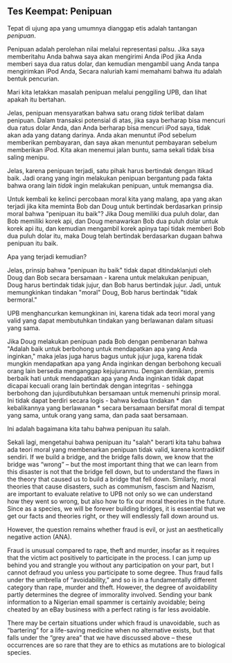 ## Tes Keempat: Penipuan

Tepat di ujung apa yang umumnya dianggap etis adalah tantangan *penipuan*.

Penipuan adalah perolehan nilai melalui representasi palsu. Jika saya memberitahu Anda bahwa saya akan mengirimi Anda iPod jika Anda memberi saya dua ratus dolar, dan kemudian mengambil uang Anda tanpa mengirimkan iPod Anda, Secara naluriah kami memahami bahwa itu adalah bentuk pencurian.

Mari kita letakkan masalah penipuan melalui penggiling UPB, dan lihat apakah itu bertahan.

Jelas, penipuan mensyaratkan bahwa satu orang *tidak* terlibat dalam penipuan. Dalam transaksi potensial di atas, jika saya berharap bisa mencuri dua ratus dolar Anda, dan Anda berharap bisa mencuri iPod saya, tidak akan ada yang datang darinya. Anda akan menuntut iPod sebelum memberikan pembayaran, dan saya akan menuntut pembayaran sebelum memberikan iPod. Kita akan menemui jalan buntu, sama sekali tidak bisa saling menipu.

Jelas, karena penipuan terjadi, satu pihak harus bertindak dengan itikad baik. Jadi orang yang ingin melakukan penipuan bergantung pada fakta bahwa orang lain *tidak* ingin melakukan penipuan, untuk memangsa dia.

Untuk kembali ke kelinci percobaan moral kita yang malang, apa yang akan terjadi jika kita meminta Bob dan Doug untuk bertindak berdasarkan prinsip moral bahwa "penipuan itu baik"? Jika Doug memiliki dua puluh dolar, dan Bob memiliki korek api, dan Doug menawarkan Bob dua puluh dolar untuk korek api itu, dan kemudian mengambil korek apinya tapi tidak memberi Bob dua puluh dolar itu, maka Doug telah bertindak berdasarkan dugaan bahwa penipuan itu baik.

Apa yang terjadi kemudian?

Jelas, prinsip bahwa "penipuan itu baik" tidak dapat ditindaklanjuti oleh Doug dan Bob secara bersamaan - karena untuk melakukan penipuan, Doug harus bertindak tidak jujur, dan Bob harus bertindak jujur. Jadi, untuk memungkinkan tindakan "moral" Doug, Bob harus bertindak "tidak bermoral."

UPB menghancurkan kemungkinan ini, karena tidak ada teori moral yang valid yang dapat membutuhkan tindakan yang berlawanan dalam situasi yang sama.

Jika Doug melakukan penipuan pada Bob dengan pembenaran bahwa "Adalah baik untuk berbohong untuk mendapatkan apa yang Anda inginkan," maka jelas juga harus bagus untuk jujur ​​juga, karena tidak mungkin mendapatkan apa yang Anda inginkan dengan berbohong kecuali orang lain bersedia menganggap kejujuranmu. Dengan demikian, premis berbaik hati untuk mendapatkan apa yang Anda inginkan tidak dapat dicapai kecuali orang lain bertindak dengan integritas - sehingga berbohong dan jujur ​​dibutuhkan bersamaan untuk memenuhi prinsip moral. Ini tidak dapat berdiri secara logis - bahwa kedua tindakan * dan kebalikannya yang berlawanan * secara bersamaan bersifat moral di tempat yang sama, untuk orang yang sama, dan pada saat bersamaan.

Ini adalah bagaimana kita tahu bahwa penipuan itu salah.

Sekali lagi, mengetahui bahwa penipuan itu "salah" berarti kita tahu bahwa ada teori moral yang membenarkan penipuan tidak valid, karena kontradiktif sendiri. If we build a bridge, and the bridge falls down, we know that the bridge was “wrong” – but the most important thing that we can learn from this disaster is not that the bridge fell down, but to understand the flaws in the theory that caused us to build a bridge that fell down. Similarly, moral theories that cause disasters, such as communism, fascism and Nazism, are important to evaluate relative to UPB not only so we can understand how they went so wrong, but also how to fix our moral theories in the future. Since as a species, we will be forever building bridges, it is essential that we get our facts and theories right, or they will endlessly fall down around us.

However, the question remains whether fraud is evil, or just an aesthetically negative action (ANA).

Fraud is unusual compared to rape, theft and murder, insofar as it requires that the victim act positively to participate in the process. I can jump up behind you and strangle you without any participation on your part, but I cannot defraud you unless you participate to some degree. Thus fraud falls under the umbrella of “avoidability,” and so is in a fundamentally different category than rape, murder and theft. However, the degree of avoidability partly determines the degree of immorality involved. Sending your bank information to a Nigerian email spammer is certainly avoidable; being cheated by an eBay business with a perfect rating is far less avoidable.

There may be certain situations under which fraud is unavoidable, such as “bartering” for a life-saving medicine when no alternative exists, but that falls under the “grey area” that we have discussed above – these occurrences are so rare that they are to ethics as mutations are to biological species.